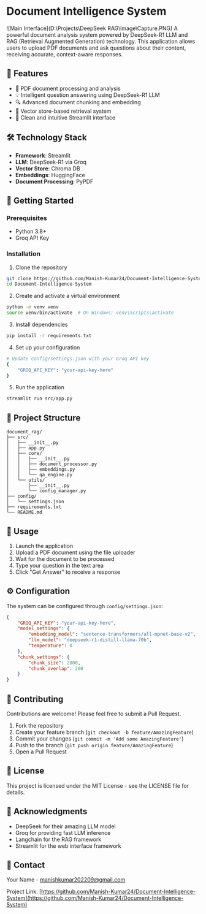 # Document Intelligence System
![Main Interface](D:\Projects\DeepSeek RAG\image\Capture.PNG)
A powerful document analysis system powered by DeepSeek-R1 LLM and RAG (Retrieval Augmented Generation) technology. This application allows users to upload PDF documents and ask questions about their content, receiving accurate, context-aware responses.

## 🎯 Features
- 📄 PDF document processing and analysis
- 💡 Intelligent question answering using DeepSeek-R1 LLM
- 🔍 Advanced document chunking and embedding
- 🚀 Vector store-based retrieval system
- 🎨 Clean and intuitive Streamlit interface

## 🛠️ Technology Stack
- **Framework**: Streamlit
- **LLM**: DeepSeek-R1 via Groq
- **Vector Store**: Chroma DB
- **Embeddings**: HuggingFace
- **Document Processing**: PyPDF

## 🚀 Getting Started

### Prerequisites
- Python 3.8+
- Groq API Key

### Installation

1. Clone the repository
```bash
git clone https://github.com/Manish-Kumar24/Document-Intelligence-System.git
cd Document-Intelligence-System
```

2. Create and activate a virtual environment
```bash
python -m venv venv
source venv/bin/activate  # On Windows: venv\Scripts\activate
```

3. Install dependencies
```bash
pip install -r requirements.txt
```

4. Set up your configuration
```bash
# Update config/settings.json with your Groq API key
{
    "GROQ_API_KEY": "your-api-key-here"
}
```

5. Run the application
```bash
streamlit run src/app.py
```

## 📁 Project Structure
```
document_rag/
├── src/
│   ├── __init__.py
│   ├── app.py
│   ├── core/
│   │   ├── __init__.py
│   │   ├── document_processor.py
│   │   ├── embeddings.py
│   │   └── qa_engine.py
│   └── utils/
│       ├── __init__.py
│       └── config_manager.py
├── config/
│   └── settings.json
├── requirements.txt
└── README.md
```

## 🎯 Usage

1. Launch the application
2. Upload a PDF document using the file uploader
3. Wait for the document to be processed
4. Type your question in the text area
5. Click "Get Answer" to receive a response

## ⚙️ Configuration

The system can be configured through `config/settings.json`:
```json
{
    "GROQ_API_KEY": "your-api-key-here",
    "model_settings": {
        "embedding_model": "sentence-transformers/all-mpnet-base-v2",
        "llm_model": "deepseek-r1-distill-llama-70b",
        "temperature": 0
    },
    "chunk_settings": {
        "chunk_size": 2000,
        "chunk_overlap": 200
    }
}
```

## 🤝 Contributing
Contributions are welcome! Please feel free to submit a Pull Request.

1. Fork the repository
2. Create your feature branch (`git checkout -b feature/AmazingFeature`)
3. Commit your changes (`git commit -m 'Add some AmazingFeature'`)
4. Push to the branch (`git push origin feature/AmazingFeature`)
5. Open a Pull Request

## 📝 License
This project is licensed under the MIT License - see the LICENSE file for details.

## 🙏 Acknowledgments
- DeepSeek for their amazing LLM model
- Groq for providing fast LLM inference
- Langchain for the RAG framework
- Streamlit for the web interface framework

## 📧 Contact
Your Name - [manishkumar202209@gmail.com](mailto:manishkumar202209@gmail.com)

Project Link: [https://github.com/Manish-Kumar24/Document-Intelligence-System](https://github.com/Manish-Kumar24/Document-Intelligence-System)